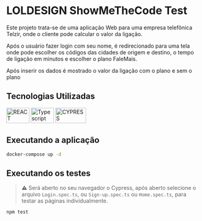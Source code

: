 # LOLDESIGN ShowMeTheCode Test

Este projeto trata-se de uma aplicação Web para uma empresa telefônica Telzir, onde o cliente pode calcular o valor da ligação.

Após o usuário fazer login com seu nome, é redirecionado para uma tela onde pode escolher os códigos das cidades de origem e destino, o tempo de ligação em minutos e escolher o plano FaleMais.

Após inserir os dados é mostrado o valor da ligação com o plano e sem o plano


## Tecnologias Utilizadas

 <img  height="40" width="60" src="https://cdn.jsdelivr.net/gh/devicons/devicon/icons/react/react-original-wordmark.svg" alt="REACT" />

  <img  height="40" width="60" src="https://upload.wikimedia.org/wikipedia/commons/thumb/4/4c/Typescript_logo_2020.svg/640px-Typescript_logo_2020.svg.png" alt="Typescript" />

<img  height="40" width="80" src="https://miro.medium.com/max/1200/1*HuEr6-Y7nXOTGJoyZf0Yew.png" alt="CYPRESS"/>

## Executando a aplicação

```bash
docker-compose up -d
```

## Executando os testes

> :warning: Será aberto no seu navegador o Cypress, após aberto selecione o arquivo `Login.spec.ts`, ou `Sign-up.spec.ts` ou `Home.spec.ts`, para testar as páginas individualmente.

```bash
npm test
```
